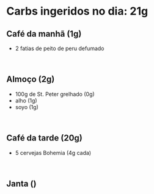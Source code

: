 # Carbs ingeridos no dia: 21g

## Café da manhã (1g) 

- 2 fatias de peito de peru defumado

<br>

## Almoço (2g)

- 100g de St. Peter grelhado (0g)
- alho (1g)
- soyo (1g)

<br>


## Café da tarde (20g)

- 5 cervejas Bohemia (4g cada)
  
<br>

## Janta ()